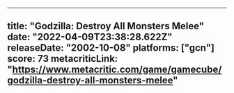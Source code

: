 
---
title: "Godzilla: Destroy All Monsters Melee"
date: "2022-04-09T23:38:28.622Z"
releaseDate: "2002-10-08"
platforms: ["gcn"]
score: 73
metacriticLink: "https://www.metacritic.com/game/gamecube/godzilla-destroy-all-monsters-melee"
---
